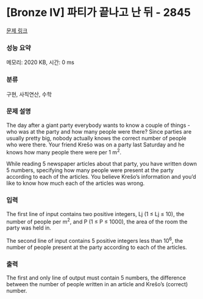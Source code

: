 # [Bronze IV] 파티가 끝나고 난 뒤 - 2845 

[문제 링크](https://www.acmicpc.net/problem/2845) 

### 성능 요약

메모리: 2020 KB, 시간: 0 ms

### 분류

구현, 사칙연산, 수학

### 문제 설명

<p>The day after a giant party everybody wants to know a couple of things - who was at the party and how many people were there? Since parties are usually pretty big, nobody actually knows the correct number of people who were there. Your friend Krešo was on a party last Saturday and he knows how many people there were per 1 m<sup>2</sup>. </p>

<p>While reading 5 newspaper articles about that party, you have written down 5 numbers, specifying how many people were present at the party according to each of the articles. You believe Krešo’s information and you’d like to know how much each of the articles was wrong.</p>

### 입력 

 <p>The first line of input contains two positive integers, Lj (1 ≤ Lj ≤ 10), the number of people per m<sup>2</sup>, and P (1 ≤ P ≤ 1000), the area of the room the party was held in.</p>

<p>The second line of input contains 5 positive integers less than 10<sup>6</sup>, the number of people present at the party according to each of the articles.</p>

### 출력 

 <p>The first and only line of output must contain 5 numbers, the difference between the number of people written in an article and Krešo’s (correct) number.</p>

